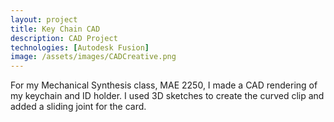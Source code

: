 ```yaml
---
layout: project
title: Key Chain CAD
description: CAD Project
technologies: [Autodesk Fusion]
image: /assets/images/CADCreative.png
---
```


For my Mechanical Synthesis class, MAE 2250, I made a CAD rendering of my keychain and ID holder. I used 3D sketches to create the curved clip and added a sliding joint for the card.